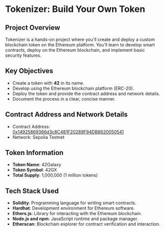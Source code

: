 # Tokenizer: Build Your Own Token

## Project Overview
Tokenizer is a hands-on project where you'll create and deploy a custom blockchain token on the Ethereum platform. You'll learn to develop smart contracts, deploy on the Ethereum blockchain, and implement basic security features.

## Key Objectives
- Create a token with **42** in its name.
- Develop using the Ethereum blockchain platform (ERC-20).
- Deploy the token and provide the contract address and network details.
- Document the process in a clear, concise manner.

## Contract Address and Network Details
- Contract Address: [0x14925869366d3c8C481F20289F94DB8620050541](https://sepolia.etherscan.io/address/0x14925869366d3c8C481F20289F94DB8620050541)
- Network: Sepolia Testnet

## Token Information
- **Token Name**: 42Galaxy
- **Token Symbol**: 42GX
- **Total Supply**: 1,000,000 (1 million tokens)

## Tech Stack Used
- **Solidity**: Programming language for writing smart contracts.
- **Hardhat**: Development environment for Ethereum software.
- **Ethers.js**: Library for interacting with the Ethereum blockchain.
- **Node.js and npm**: JavaScript runtime and package manager.
- **Etherscan**: Blockchain explorer for contract verification and interaction.